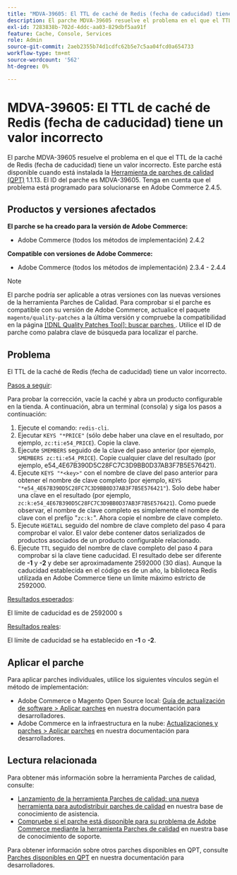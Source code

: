 ```yaml
---
title: "MDVA-39605: El TTL de caché de Redis (fecha de caducidad) tiene un valor incorrecto"
description: El parche MDVA-39605 resuelve el problema en el que el TTL de la caché de Redis (fecha de caducidad) tiene un valor incorrecto. Este parche está disponible cuando está instalada la [Quality Patches Tool (QPT)](/help/announcements/adobe-commerce-announcements/magento-quality-patches-released-new-tool-to-self-serve-quality-patches.md) 1.1.13. El ID del parche es MDVA-39605. Tenga en cuenta que el problema está programado para solucionarse en Adobe Commerce 2.4.5.
exl-id: 7283838b-702d-4ddc-aa03-829dbf5aa91f
feature: Cache, Console, Services
role: Admin
source-git-commit: 2aeb2355b74d1cdfc62b5e7c5aa04fcd0a654733
workflow-type: tm+mt
source-wordcount: '562'
ht-degree: 0%

---
```


# MDVA-39605: El TTL de caché de Redis (fecha de caducidad) tiene un valor incorrecto

El parche MDVA-39605 resuelve el problema en el que el TTL de la caché de Redis (fecha de caducidad) tiene un valor incorrecto. Este parche está disponible cuando está instalada la [Herramienta de parches de calidad (QPT)](/help/announcements/adobe-commerce-announcements/magento-quality-patches-released-new-tool-to-self-serve-quality-patches.md) 1.1.13. El ID del parche es MDVA-39605. Tenga en cuenta que el problema está programado para solucionarse en Adobe Commerce 2.4.5.

## Productos y versiones afectados

**El parche se ha creado para la versión de Adobe Commerce:**

* Adobe Commerce (todos los métodos de implementación) 2.4.2

**Compatible con versiones de Adobe Commerce:**

* Adobe Commerce (todos los métodos de implementación) 2.3.4 - 2.4.4

>[!NOTE]
>
>El parche podría ser aplicable a otras versiones con las nuevas versiones de la herramienta Parches de Calidad. Para comprobar si el parche es compatible con su versión de Adobe Commerce, actualice el paquete `magento/quality-patches` a la última versión y compruebe la compatibilidad en la página [[!DNL Quality Patches Tool]: buscar parches ](https://experienceleague.adobe.com/tools/commerce-quality-patches/index.html?lang=es). Utilice el ID de parche como palabra clave de búsqueda para localizar el parche.

## Problema

El TTL de la caché de Redis (fecha de caducidad) tiene un valor incorrecto.

<u>Pasos a seguir</u>:

Para probar la corrección, vacíe la caché y abra un producto configurable en la tienda. A continuación, abra un terminal (consola) y siga los pasos a continuación:

1. Ejecute el comando: `redis-cli`.
1. Ejecutar `KEYS "*PRICE"` (sólo debe haber una clave en el resultado, por ejemplo, `zc:ti:e54_PRICE`). Copie la clave.
1. Ejecute `SMEMBERS` seguido de la clave del paso anterior (por ejemplo, `SMEMBERS zc:ti:e54_PRICE`). Copie cualquier clave del resultado (por ejemplo, e54_4E67B390D5C28FC7C3D9BB0D37AB3F7B5E576421).
1. Ejecute `KEYS "*<key>"` con el nombre de clave del paso anterior para obtener el nombre de clave completo (por ejemplo, `KEYS "*e54_4E67B390D5C28FC7C3D9BB0D37AB3F7B5E576421"`). Solo debe haber una clave en el resultado (por ejemplo, `zc:k:e54_4E67B390D5C28FC7C3D9BB0D37AB3F7B5E576421`). Como puede observar, el nombre de clave completo es simplemente el nombre de clave con el prefijo &quot;`zc:k:`&quot;. Ahora copie el nombre de clave completo.
1. Ejecute `HGETALL` seguido del nombre de clave completo del paso 4 para comprobar el valor. El valor debe contener datos serializados de productos asociados de un producto configurable relacionado.
1. Ejecute `TTL` seguido del nombre de clave completo del paso 4 para comprobar si la clave tiene caducidad. El resultado debe ser diferente de **-1** y **-2** y debe ser aproximadamente 2592000 (30 días). Aunque la caducidad establecida en el código es de un año, la biblioteca Redis utilizada en Adobe Commerce tiene un límite máximo estricto de 2592000.

<u>Resultados esperados</u>:

El límite de caducidad es de 2592000 s

<u>Resultados reales</u>:

El límite de caducidad se ha establecido en **-1** o **-2**.

## Aplicar el parche

Para aplicar parches individuales, utilice los siguientes vínculos según el método de implementación:

* Adobe Commerce o Magento Open Source local: [Guía de actualización de software > Aplicar parches](https://experienceleague.adobe.com/es/docs/commerce-operations/tools/quality-patches-tool/usage) en nuestra documentación para desarrolladores.
* Adobe Commerce en la infraestructura en la nube: [Actualizaciones y parches > Aplicar parches](https://experienceleague.adobe.com/es/docs/commerce-cloud-service/user-guide/develop/upgrade/apply-patches) en nuestra documentación para desarrolladores.

## Lectura relacionada

Para obtener más información sobre la herramienta Parches de calidad, consulte:

* [Lanzamiento de la herramienta Parches de calidad: una nueva herramienta para autodistribuir parches de calidad](/help/announcements/adobe-commerce-announcements/magento-quality-patches-released-new-tool-to-self-serve-quality-patches.md) en nuestra base de conocimiento de asistencia.
* [Compruebe si el parche está disponible para su problema de Adobe Commerce mediante la herramienta Parches de calidad](/help/support-tools/patches-available-in-qpt-tool/check-patch-for-magento-issue-with-magento-quality-patches.md) en nuestra base de conocimiento de soporte.

Para obtener información sobre otros parches disponibles en QPT, consulte [Parches disponibles en QPT](https://experienceleague.adobe.com/tools/commerce-quality-patches/index.html?lang=es) en nuestra documentación para desarrolladores.
